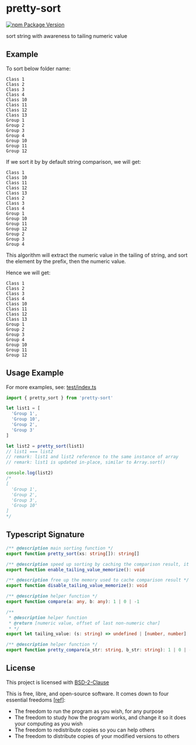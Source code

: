 # pretty-sort

[![npm Package Version](https://img.shields.io/npm/v/pretty-sort.svg?maxAge=2592000)](https://www.npmjs.com/package/pretty-sort)

sort string with awareness to tailing numeric value

## Example

To sort below folder name:

    Class 1
    Class 2
    Class 3
    Class 4
    Class 10
    Class 11
    Class 12
    Class 13
    Group 1
    Group 2
    Group 3
    Group 4
    Group 10
    Group 11
    Group 12

If we sort it by by default string comparison, we will get:

    Class 1
    Class 10
    Class 11
    Class 12
    Class 13
    Class 2
    Class 3
    Class 4
    Group 1
    Group 10
    Group 11
    Group 12
    Group 2
    Group 3
    Group 4

This algorithm will extract the numeric value in the tailing of string,
and sort the element by the prefix, then the numeric value.

Hence we will get:

    Class 1
    Class 2
    Class 3
    Class 4
    Class 10
    Class 11
    Class 12
    Class 13
    Group 1
    Group 2
    Group 3
    Group 4
    Group 10
    Group 11
    Group 12

## Usage Example

For more examples, see: [test/index.ts](./test/index.ts)

```typescript
import { pretty_sort } from 'pretty-sort'

let list1 = [
  'Group 1',
  'Group 10',
  'Group 2',
  'Group 3'
]

let list2 = pretty_sort(list1)
// list1 === list2
// remark: list1 and list2 reference to the same instance of array
// remark: list1 is updated in-place, similar to Array.sort()

console.log(list2)
/*
[
  'Group 1',
  'Group 2',
  'Group 3',
  'Group 10'
]
*/
```

## Typescript Signature

```typescript
/** @description main sorting function */
export function pretty_sort(xs: string[]): string[]

/** @description speed up sorting by caching the comparison result, it consumes some memory */
export function enable_tailing_value_memorize(): void

/** @description free up the memory used to cache comparison result */
export function disable_tailing_value_memorize(): void

/** @description helper function */
export function compare(a: any, b: any): 1 | 0 | -1

/**
 * @description helper function
 * @return [numeric value, offset of last non-numeric char]
 * */
export let tailing_value: (s: string) => undefined | [number, number]

/** @description helper function */
export function pretty_compare(a_str: string, b_str: string): 1 | 0 | -1
```

## License

This project is licensed with [BSD-2-Clause](./LICENSE)

This is free, libre, and open-source software. It comes down to four essential freedoms [[ref]](https://seirdy.one/2021/01/27/whatsapp-and-the-domestication-of-users.html#fnref:2):

- The freedom to run the program as you wish, for any purpose
- The freedom to study how the program works, and change it so it does your computing as you wish
- The freedom to redistribute copies so you can help others
- The freedom to distribute copies of your modified versions to others
